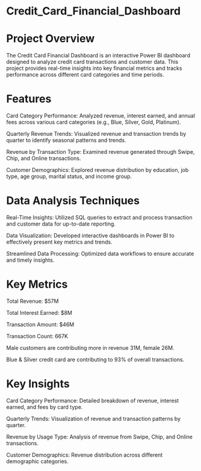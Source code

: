 # Credit_Card_Financial_Dashboard

# Project Overview
The Credit Card Financial Dashboard is an interactive Power BI dashboard designed to analyze credit card transactions and customer data. This project provides real-time insights into key financial metrics and tracks performance across different card categories and time periods.

# Features
Card Category Performance: Analyzed revenue, interest earned, and annual fees across various card categories (e.g., Blue, Silver, Gold, Platinum).

Quarterly Revenue Trends: Visualized revenue and transaction trends by quarter to identify seasonal patterns and trends.

Revenue by Transaction Type: Examined revenue generated through Swipe, Chip, and Online transactions.

Customer Demographics: Explored revenue distribution by education, job type, age group, marital status, and income group.

# Data Analysis Techniques
Real-Time Insights: Utilized SQL queries to extract and process transaction and customer data for up-to-date reporting.

Data Visualization: Developed interactive dashboards in Power BI to effectively present key metrics and trends.

Streamlined Data Processing: Optimized data workflows to ensure accurate and timely insights.

# Key Metrics
Total Revenue: $57M

Total Interest Earned: $8M

Transaction Amount: $46M

Transaction Count: 667K

Male customers are contributing more in revenue 31M, female 26M.

Blue & Silver credit card are contributing to 93% of overall transactions.

# Key Insights
Card Category Performance: Detailed breakdown of revenue, interest earned, and fees by card type.

Quarterly Trends: Visualization of revenue and transaction patterns by quarter.

Revenue by Usage Type: Analysis of revenue from Swipe, Chip, and Online transactions.

Customer Demographics: Revenue distribution across different demographic categories.
